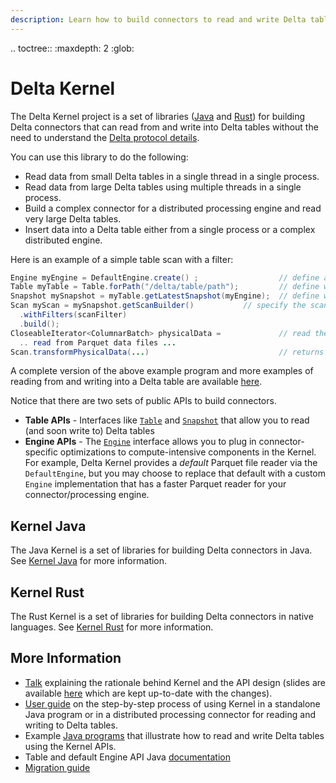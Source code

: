 ```yaml
---
description: Learn how to build connectors to read and write Delta tables.
---
```


.. toctree::
    :maxdepth: 2
    :glob:

# Delta Kernel

The Delta Kernel project is a set of libraries ([Java](delta-kernel-java.md) and [Rust](delta-kernel-rust.md)) for building Delta connectors that can read from and write into Delta tables without the need to understand the [Delta protocol details](https://github.com/delta-io/delta/blob/master/PROTOCOL.md).

You can use this library to do the following:
- Read data from small Delta tables in a single thread in a single process.
- Read data from large Delta tables using multiple threads in a single process.
- Build a complex connector for a distributed processing engine and read very large Delta tables.
- Insert data into a Delta table either from a single process or a complex distributed engine.

Here is an example of a simple table scan with a filter:

```java
Engine myEngine = DefaultEngine.create() ;                  // define a engine (more details below)
Table myTable = Table.forPath("/delta/table/path");         // define what table to scan
Snapshot mySnapshot = myTable.getLatestSnapshot(myEngine);  // define which version of table to scan
Scan myScan = mySnapshot.getScanBuilder()           // specify the scan details
  .withFilters(scanFilter)
  .build();
CloseableIterator<ColumnarBatch> physicalData =             // read the Parquet data files
  .. read from Parquet data files ...
Scan.transformPhysicalData(...)                             // returns the table data
```

A complete version of the above example program and more examples of reading from and writing into a Delta table are available [here](https://github.com/delta-io/delta/tree/master/kernel/examples).

Notice that there are two sets of public APIs to build connectors.
- **Table APIs** - Interfaces like [`Table`](https://delta-io.github.io/delta/snapshot/kernel-api/java/index.html?io/delta/kernel/Table.html) and [`Snapshot`](https://delta-io.github.io/delta/snapshot/kernel-api/java/index.html?io/delta/kernel/Snapshot.html) that allow you to read (and soon write to) Delta tables
- **Engine APIs** - The [`Engine`](https://delta-io.github.io/delta/snapshot/kernel-api/java//index.html?io/delta/kernel/engine/Engine.html) interface allows you to plug in connector-specific optimizations to compute-intensive components in the Kernel. For example, Delta Kernel provides a *default* Parquet file reader via the `DefaultEngine`, but you may choose to replace that default with a custom `Engine` implementation that has a faster Parquet reader for your connector/processing engine.

## Kernel Java
The Java Kernel is a set of libraries for building Delta connectors in Java. See [Kernel Java](delta-kernel-java.md) for more information.

## Kernel Rust
The Rust Kernel is a set of libraries for building Delta connectors in native languages. See [Kernel Rust](delta-kernel-rust.md) for more information.


## More Information
- [Talk](https://www.youtube.com/watch?v=KVUMFv7470I) explaining the rationale behind Kernel and the API design (slides are available [here](https://docs.google.com/presentation/d/1PGSSuJ8ndghucSF9GpYgCi9oeRpWolFyehjQbPh92-U/edit) which are kept up-to-date with the changes).
- [User guide](https://github.com/delta-io/delta/blob/master/kernel/USER_GUIDE.md) on the step-by-step process of using Kernel in a standalone Java program or in a distributed processing connector for reading and writing to Delta tables.
- Example [Java programs](https://github.com/delta-io/delta/tree/master/kernel/examples) that illustrate how to read and write Delta tables using the Kernel APIs.
- Table and default Engine API Java [documentation](https://docs.delta.io/latest/api/java/kernel/index.html)
- [Migration guide](https://github.com/delta-io/delta/blob/master/kernel/USER_GUIDE.md#migration-guide)
